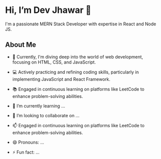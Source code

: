 <h1> Hi, I’m Dev Jhawar 👋
</h1>
I'm a passionate MERN Stack Developer with expertise in React and Node JS.
<h2>About Me</h2>

- 🌱 Currently, I'm diving deep into the world of web development, focusing on HTML, CSS, and JavaScript.<br>
- 💻 Actively practicing and refining coding skills, particularly in implementing JavaScript and React Framework.<br>
- 📚 Engaged in continuous learning on platforms like LeetCode to enhance problem-solving abilities.<br>

- 🌱 I’m currently learning ...
- 💞️ I’m looking to collaborate on ...
- 📫 Engaged in continuous learning on platforms like LeetCode to enhance problem-solving abilities.
- 😄 Pronouns: ...
- ⚡ Fun fact: ...

<!---
Dev-Jhawar/Dev-Jhawar is a ✨ special ✨ repository because its `README.md` (this file) appears on your GitHub profile.
You can click the Preview link to take a look at your changes.
--->
